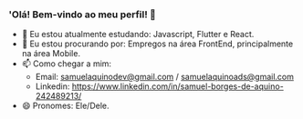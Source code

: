 ### 'Olá! Bem-vindo ao meu perfil! 👋

- 🌱 Eu estou atualmente estudando: Javascript, Flutter e React.
- 🤔 Eu estou procurando por: Empregos na área FrontEnd, principalmente na área Mobile.
- 📫 Como chegar a mim:
  - Email: samuelaquinodev@gmail.com / samuelaquinoads@gmail.com
  - Linkedin: https://www.linkedin.com/in/samuel-borges-de-aquino-242489213/
- 😄 Pronomes: Ele/Dele.

